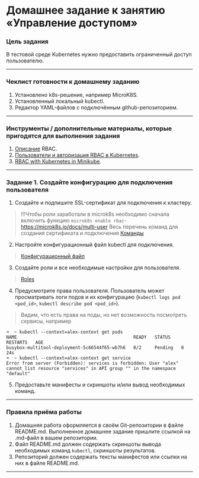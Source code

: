 # Домашнее задание к занятию «Управление доступом»

### Цель задания

В тестовой среде Kubernetes нужно предоставить ограниченный доступ пользователю.

------

### Чеклист готовности к домашнему заданию

1. Установлено k8s-решение, например MicroK8S.
2. Установленный локальный kubectl.
3. Редактор YAML-файлов с подключённым github-репозиторием.

------

### Инструменты / дополнительные материалы, которые пригодятся для выполнения задания

1. [Описание](https://kubernetes.io/docs/reference/access-authn-authz/rbac/) RBAC.
2. [Пользователи и авторизация RBAC в Kubernetes](https://habr.com/ru/company/flant/blog/470503/).
3. [RBAC with Kubernetes in Minikube](https://medium.com/@HoussemDellai/rbac-with-kubernetes-in-minikube-4deed658ea7b).

------

### Задание 1. Создайте конфигурацию для подключения пользователя

1. Создайте и подпишите SSL-сертификат для подключения к кластеру.
>!!!Чтобы роли заработали в microk8s необходимо сначала включить функцию ```microk8s enable rbac```- https://microk8s.io/docs/multi-user
>Весь перечень команд для создания сертификата и подключения [Команды](./crt/createcrt.sh)
2. Настройте конфигурационный файл kubectl для подключения.
> [Конфигурационный файл](./crt/config)
3. Создайте роли и все необходимые настройки для пользователя.
>[Roles](./role.yml)
4. Предусмотрите права пользователя. Пользователь может просматривать логи подов и их конфигурацию (`kubectl logs pod <pod_id>`, `kubectl describe pod <pod_id>`).
>Видим, что есть права на поды, но нет возможность посмотреть сервисы, например
```
➜  ~ kubectl --context=alex-context get pods 
NAME                                            READY   STATUS    RESTARTS   AGE
busybox-multitool-deployment-5c66544f65-wb7h6   0/2     Pending   0          24s
➜  ~ kubectl --context=alex-context get service
Error from server (Forbidden): services is forbidden: User "alex" cannot list resource "services" in API group "" in the namespace "default"
```
5. Предоставьте манифесты и скриншоты и/или вывод необходимых команд.

------

### Правила приёма работы

1. Домашняя работа оформляется в своём Git-репозитории в файле README.md. Выполненное домашнее задание пришлите ссылкой на .md-файл в вашем репозитории.
2. Файл README.md должен содержать скриншоты вывода необходимых команд `kubectl`, скриншоты результатов.
3. Репозиторий должен содержать тексты манифестов или ссылки на них в файле README.md.

------

